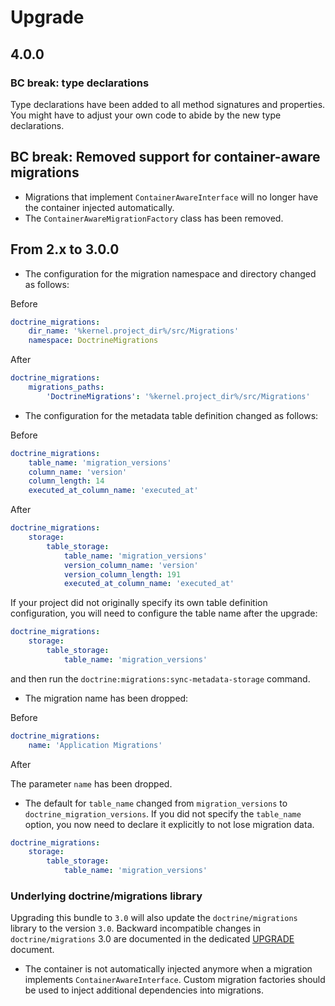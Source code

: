 # Upgrade

## 4.0.0

### BC break: type declarations

Type declarations have been added to all method signatures and properties. You
might have to adjust your own code to abide by the new type declarations.

## BC break: Removed support for container-aware migrations

* Migrations that implement `ContainerAwareInterface` will no longer have the container injected automatically.
* The `ContainerAwareMigrationFactory` class has been removed.

## From 2.x to 3.0.0

- The configuration for the migration namespace and directory changed as follows:

Before

```yaml
doctrine_migrations:
    dir_name: '%kernel.project_dir%/src/Migrations'
    namespace: DoctrineMigrations
```

After

```yaml
doctrine_migrations:
    migrations_paths:
        'DoctrineMigrations': '%kernel.project_dir%/src/Migrations'
```

- The configuration for the metadata table definition changed as follows:

Before

```yaml
doctrine_migrations:
    table_name: 'migration_versions'
    column_name: 'version'
    column_length: 14
    executed_at_column_name: 'executed_at'
```

After

```yaml
doctrine_migrations:
    storage:
        table_storage:
            table_name: 'migration_versions'
            version_column_name: 'version'
            version_column_length: 191
            executed_at_column_name: 'executed_at'
```
If your project did not originally specify its own table definition configuration, you will need to configure the table name after the upgrade:

```yaml
doctrine_migrations:
    storage:
        table_storage:
            table_name: 'migration_versions'
```
and then run the `doctrine:migrations:sync-metadata-storage` command.
- The migration name has been dropped:

Before

```yaml
doctrine_migrations:
    name: 'Application Migrations'
```

After

The parameter `name` has been dropped.


- The default for `table_name` changed from `migration_versions` to `doctrine_migration_versions`. If you did not
specify the `table_name` option, you now need to declare it explicitly to not lose migration data.

```yaml
doctrine_migrations:
    storage:
        table_storage:
            table_name: 'migration_versions'
```

### Underlying doctrine/migrations library

Upgrading this bundle to `3.0` will also update the `doctrine/migrations` library to the version `3.0`.
Backward incompatible changes in `doctrine/migrations` 3.0
are documented in the dedicated [UPGRADE](https://github.com/doctrine/migrations/blob/3.0.x/UPGRADE.md) document.

- The container is not automatically injected anymore when a migration implements `ContainerAwareInterface`. Custom
migration factories should be used to inject additional dependencies into migrations.
